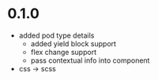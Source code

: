 # 0.1.0

- added pod type details
  - added yield block support
  - flex change support
  - pass contextual info into component
- css -> scss


